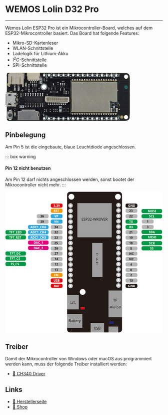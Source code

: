 # WEMOS Lolin D32 Pro
---

Wemos Lolin ESP32 Pro ist ein Mikrocontroller-Board, welches auf dem ESP32-Mikrocontroller basiert. Das Board hat folgende Features:

- Mikro-SD-Kartenleser
- WLAN-Schnittstelle
- Ladelogik für Lithium-Akku
- I<sup>2</sup>C-Schnittstelle
- SPI-Schnittstelle

![WEMOS Lolin D32 Pro Board](images/wemos-lolin-d32-pro-top.png)

## Pinbelegung

Am Pin 5 ist die eingebaute, blaue Leuchtdiode angeschlossen.

::: box warning
#### Pin 12 nicht benutzen
Am Pin 12 darf nichts angeschlossen werden, sonst bootet der Mikrocontroller nicht mehr.
:::

![Pinbelegung des WEMOS Lolin D32 Pro Boards](images/wemos-lolin-d32-pro-pinout.png)

## Treiber

Damit der Mikrocontroller von Windows oder macOS aus programmiert werden kann, muss der folgende Treiber installiert werden:

* [:link: CH340 Driver][1]

## Links

* [:link: Herstellerseite][2]
* [:link: Shop][3]


[1]: https://www.wemos.cc/en/latest/ch340_driver.html
[2]: https://www.wemos.cc/en/latest/d32/d32_pro.html
[3]: https://www.bastelgarage.ch/esp8266-esp32/esp-boards/lolin-d32-pro-esp32-board-16mb-flash-8mb-psram
